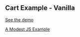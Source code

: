 ## Cart Example - Vanilla

[See the demo](https://cart-vanilla.modestjs.works)

[A Modest JS Example](https://modestjs.works)
